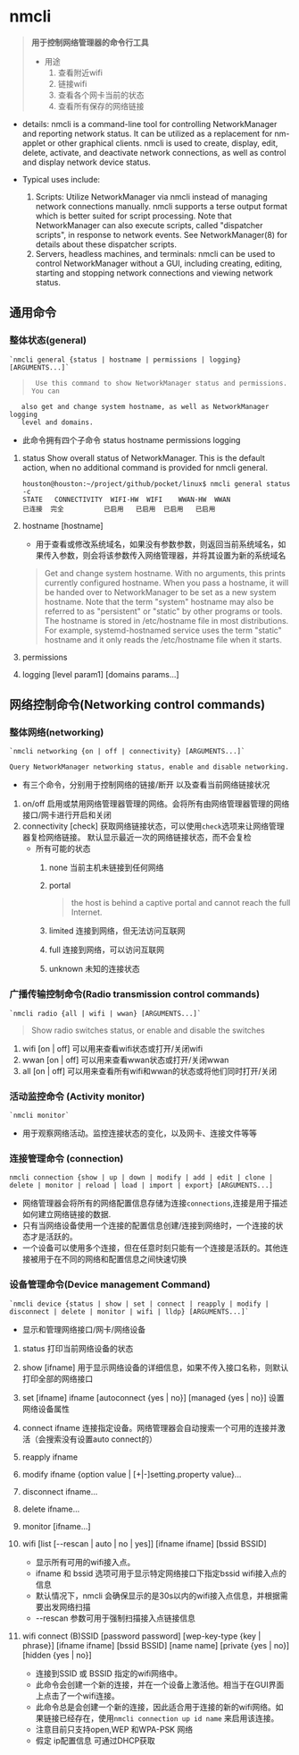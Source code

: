 # nmcli
> **用于控制网络管理器的命令行工具**
> + 用途
>   1. 查看附近wifi 
>   2. 链接wifi 
>   3. 查看各个网卡当前的状态
>   4. 查看所有保存的网络链接


+ details:
    nmcli is a command-line tool for controlling NetworkManager and reporting network status. It can be utilized as a replacement for nm-applet or other graphical
    clients.  nmcli is used to create, display, edit, delete, activate, and deactivate network connections, as well as control and display network device status.
    
       
+ Typical uses include:
    1. Scripts: Utilize NetworkManager via nmcli instead of managing network connections manually.  nmcli supports a terse output format which is better suited
    for script processing. Note that NetworkManager can also execute scripts, called "dispatcher scripts", in response to network events. See NetworkManager(8) for details about these dispatcher scripts.
    2. Servers, headless machines, and terminals: nmcli can be used to control NetworkManager without a GUI, including creating, editing, starting and stopping network connections and viewing network status.


## 通用命令
### 整体状态(general)
    `nmcli general {status | hostname | permissions | logging} [ARGUMENTS...]`
>      Use this command to show NetworkManager status and permissions. You can
       also get and change system hostname, as well as NetworkManager logging
       level and domains.
+ 此命令拥有四个子命令 status hostname permissions logging
1. status 
    Show overall status of NetworkManager. This is the default action, when
    no additional command is provided for nmcli general.

    ```
    houston@houston:~/project/github/pocket/linux$ nmcli general status -c
    STATE   CONNECTIVITY  WIFI-HW  WIFI    WWAN-HW  WWAN
    已连接  完全          已启用   已启用  已启用   已启用
    ```
2. hostname [hostname]
    + 用于查看或修改系统域名，如果没有参数参数，则返回当前系统域名，如果传入参数，则会将该参数传入网络管理器，并将其设置为新的系统域名
    > Get and change system hostname. 
        With no arguments, this prints currently configured hostname.
        When you pass a hostname, it will be handed over to NetworkManager to be set as a new system hostname.
    > Note that the term "system" hostname may also be referred to as "persistent" or "static" by other programs or tools. 
      The hostname is stored in /etc/hostname file in most distributions.
      For example, systemd-hostnamed service uses the term "static" hostname and it only reads the /etc/hostname file when it starts.
3. permissions

4. logging [level param1] [domains params...]


## 网络控制命令(Networking control commands)
### 整体网络(networking)
    `nmcli networking {on | off | connectivity} [ARGUMENTS...]`
> 
    Query NetworkManager networking status, enable and disable networking.
+ 有三个命令，分别用于控制网络的链接/断开 以及查看当前网络链接状况
1. on/off 
    启用或禁用网络管理器管理的网络。会将所有由网络管理器管理的网络接口/网卡进行开启和关闭
2. connectivity [check]
    获取网络链接状态，可以使用`check`选项来让网络管理器复检网络链接。
    默认显示最近一次的网络链接状态，而不会复检
    - 所有可能的状态
        1. none 当前主机未链接到任何网络
        2. portal 
            > the host is behind a captive portal and cannot reach the full
               Internet.
        3. limited 连接到网络，但无法访问互联网
        4. full 连接到网络，可以访问互联网

        5. unknown 未知的连接状态
###  广播传输控制命令(Radio transmission control commands)
    `nmcli radio {all | wifi | wwan} [ARGUMENTS...]`
> Show radio switches status, or enable and disable the switches
1. wifi [on | off] 
    可以用来查看wifi状态或打开/关闭wifi
2. wwan [on | off]
    可以用来查看wwan状态或打开/关闭wwan
3. all [on | off]
    可以用来查看所有wifi和wwan的状态或将他们同时打开/关闭

### 活动监控命令 (Activity monitor)
    `nmcli monitor`
+ 用于观察网络活动。监控连接状态的变化，以及网卡、连接文件等等

### 连接管理命令 (connection)
`nmcli connection {show | up | down | modify | add | edit | clone | delete | monitor | reload | load | import | export} [ARGUMENTS...] `
+ 网络管理器会将所有的网络配置信息存储为连接`connections`,连接是用于描述如何建立网络链接的数据.
+ 只有当网络设备使用一个连接的配置信息创建/连接到网络时，一个连接的状态才是活跃的。
+ 一个设备可以使用多个连接，但在任意时刻只能有一个连接是活跃的。其他连接被用于在不同的网络和配置信息之间快速切换


### 设备管理命令(Device management Command)
    `nmcli device {status | show | set | connect | reapply | modify | disconnect | delete | monitor | wifi | lldp} [ARGUMENTS...]`
+ 显示和管理网络接口/网卡/网络设备
1. status
    打印当前网络设备的状态
2. show [ifname]
    用于显示网络设备的详细信息，如果不传入接口名称，则默认打印全部的网络接口
3. set [ifname] ifname [autoconnect {yes | no}] [managed {yes | no}]
    设置网络设备属性
4. connect ifname
    连接指定设备。网络管理器会自动搜索一个可用的连接并激活（会搜索没有设置auto connect的）
5. reapply ifname

6. modify ifname {option value | [+|-]setting.property value}...

7. disconnect ifname...

8. delete ifname...

9. monitor [ifname...]

10. wifi [list [--rescan | auto | no | yes]] [ifname ifname] [bssid BSSID]
    + 显示所有可用的wifi接入点。
    + ifname 和 bssid 选项可用于显示特定网络接口下指定bssid wifi接入点的信息
    + 默认情况下，nmcli 会确保显示的是30s以内的wifi接入点信息，并根据需要出发网络扫描
    + --rescan 参数可用于强制扫描接入点链接信息
    
11. wifi connect (B)SSID [password password] [wep-key-type {key | phrase}] [ifname ifname] [bssid BSSID] [name name] [private {yes | no}] [hidden {yes | no}]
    + 连接到SSID 或 BSSID 指定的wifi网络中。
    + 此命令会创建一个新的连接，并在一个设备上激活他。相当于在GUI界面上点击了一个wifi连接。
    + 此命令总是会创建一个新的连接，因此适合用于连接的新的wifi网络。如果链接已经存在，使用`nmcli connection up id name` 来启用该连接。
    + 注意目前只支持open,WEP 和WPA-PSK 网络
    + 假定 ip配置信息 可通过DHCP获取






